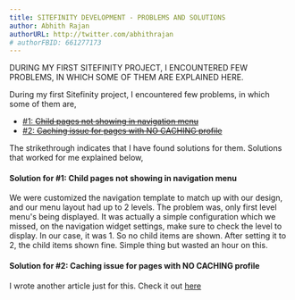 ```yaml
---
title: SITEFINITY DEVELOPMENT - PROBLEMS AND SOLUTIONS
author: Abhith Rajan
authorURL: http://twitter.com/abhithrajan
# authorFBID: 661277173
---
```


DURING MY FIRST SITEFINITY PROJECT, I ENCOUNTERED FEW PROBLEMS, IN WHICH SOME OF THEM ARE EXPLAINED HERE.

<!--truncate-->

During my first Sitefinity project, I encountered few problems, in which some of them are,

* [#1: <strike>Child pages not showing in navigation menu</strike>](#1)
* [#2: <strike>Caching issue for pages with NO CACHING profile</strike>](#2)

The strikethrough indicates that I have found solutions for them.
Solutions that worked for me explained below,

#### <a name="1"></a>Solution for #1: Child pages not showing in navigation menu

We were customized the navigation template to match up with our design, and our menu layout had up to 2 levels. The problem was, only first level menu's being displayed. It was actually a simple configuration which we missed, on the navigation widget settings, make sure to check the level to display. In our case, it was 1. So no child items are shown. After setting it to 2, the child items shown fine. Simple thing but wasted an hour on this.

#### <a name="2"></a>Solution for #2: Caching issue for pages with NO CACHING profile

I wrote another article just for this. Check it out [here](https://www.abhith.net/post/sitefinity-caching-issue-for-pages-with-no-caching-profile/)